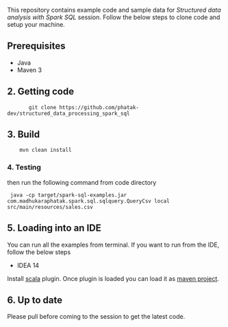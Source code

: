 This repository contains example code and sample data for *Structured data analysis with Spark SQL* session.
Follow the below steps to clone code and setup your machine.


## Prerequisites

* Java
* Maven 3


## 2. Getting code

           git clone https://github.com/phatak-dev/structured_data_processing_spark_sql


## 3. Build

        mvn clean install

### 4. Testing

then run the following command from code directory

     java -cp target/spark-sql-examples.jar com.madhukaraphatak.spark.sql.sqlquery.QueryCsv local src/main/resources/sales.csv


## 5. Loading into an IDE

You can run all the examples from terminal. If you want to run from the IDE, follow the below steps


* IDEA 14

 Install [scala](https://plugins.jetbrains.com/plugin/?id=1347) plugin. Once plugin is loaded you can load it as [maven
 project](https://www.jetbrains.com/idea/help/importing-project-from-maven-model.html).


## 6. Up to date

Please pull before coming to the session to get the latest code.